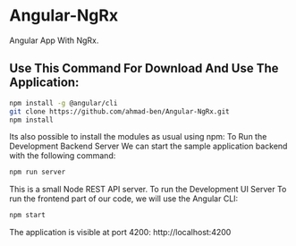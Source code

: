 # Angular-NgRx
Angular App With NgRx.
## Use This Command For Download And Use The Application:
```bash
npm install -g @angular/cli 
git clone https://github.com/ahmad-ben/Angular-NgRx.git
npm install
```
Its also possible to install the modules as usual using npm:
To Run the Development Backend Server
We can start the sample application backend with the following command:
```bash
npm run server
```
This is a small Node REST API server.
To run the Development UI Server
To run the frontend part of our code, we will use the Angular CLI:
```bash
npm start 
```
The application is visible at port 4200: http://localhost:4200

